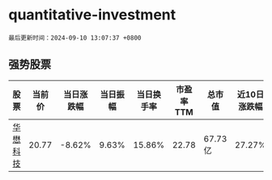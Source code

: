 # quantitative-investment

`最后更新时间：2024-09-10 13:07:37 +0800`

## 强势股票

|股票|当前价|当日涨跌幅|当日振幅|当日换手率|市盈率TTM|总市值|近10日涨跌幅|
|----|----|----|----|----|----|----|----|
|[华懋科技](https://xueqiu.com/S/SH603306)|20.77|-8.62%|9.63%|15.86%|22.78|67.73亿|27.27%|

